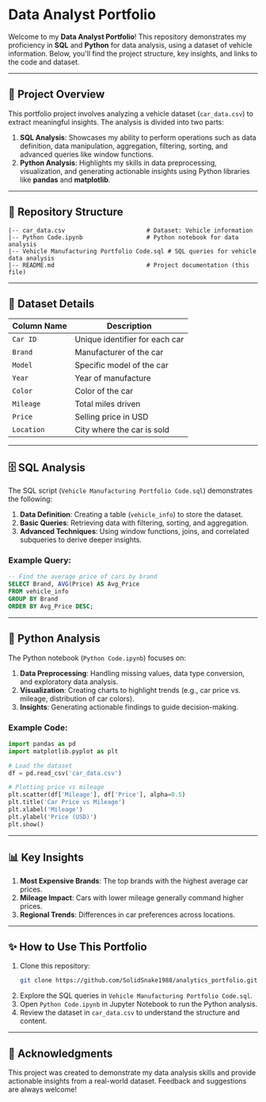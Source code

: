 # Data Analyst Portfolio

Welcome to my **Data Analyst Portfolio**! This repository demonstrates my proficiency in **SQL** and **Python** for data analysis, using a dataset of vehicle information. Below, you'll find the project structure, key insights, and links to the code and dataset.

---

## 🚗 **Project Overview**

This portfolio project involves analyzing a vehicle dataset (`car_data.csv`) to extract meaningful insights. The analysis is divided into two parts:

1. **SQL Analysis**: Showcases my ability to perform operations such as data definition, data manipulation, aggregation, filtering, sorting, and advanced queries like window functions.
2. **Python Analysis**: Highlights my skills in data preprocessing, visualization, and generating actionable insights using Python libraries like **pandas** and **matplotlib**.

---

## 📁 **Repository Structure**

```
|-- car_data.csv                       # Dataset: Vehicle information
|-- Python Code.ipynb                  # Python notebook for data analysis
|-- Vehicle Manufacturing Portfolio Code.sql # SQL queries for vehicle data analysis
|-- README.md                          # Project documentation (this file)
```

---

## 💾 **Dataset Details**

| **Column Name** | **Description**         |
|-----------------|-------------------------|
| `Car ID`        | Unique identifier for each car |
| `Brand`         | Manufacturer of the car |
| `Model`         | Specific model of the car |
| `Year`          | Year of manufacture     |
| `Color`         | Color of the car        |
| `Mileage`       | Total miles driven      |
| `Price`         | Selling price in USD    |
| `Location`      | City where the car is sold |

---

## 🗄️ **SQL Analysis**

The SQL script (`Vehicle Manufacturing Portfolio Code.sql`) demonstrates the following:

1. **Data Definition**: Creating a table (`vehicle_info`) to store the dataset.
2. **Basic Queries**: Retrieving data with filtering, sorting, and aggregation.
3. **Advanced Techniques**: Using window functions, joins, and correlated subqueries to derive deeper insights.

### Example Query:
```sql
-- Find the average price of cars by brand
SELECT Brand, AVG(Price) AS Avg_Price
FROM vehicle_info
GROUP BY Brand
ORDER BY Avg_Price DESC;
```

---

## 🐍 **Python Analysis**

The Python notebook (`Python Code.ipynb`) focuses on:

1. **Data Preprocessing**: Handling missing values, data type conversion, and exploratory data analysis.
2. **Visualization**: Creating charts to highlight trends (e.g., car price vs. mileage, distribution of car colors).
3. **Insights**: Generating actionable findings to guide decision-making.

### Example Code:
```python
import pandas as pd
import matplotlib.pyplot as plt

# Load the dataset
df = pd.read_csv('car_data.csv')

# Plotting price vs mileage
plt.scatter(df['Mileage'], df['Price'], alpha=0.5)
plt.title('Car Price vs Mileage')
plt.xlabel('Mileage')
plt.ylabel('Price (USD)')
plt.show()
```

---

## 📊 **Key Insights**

1. **Most Expensive Brands**: The top brands with the highest average car prices.
2. **Mileage Impact**: Cars with lower mileage generally command higher prices.
3. **Regional Trends**: Differences in car preferences across locations.

---

## ✨ **How to Use This Portfolio**

1. Clone this repository:
   ```bash
   git clone https://github.com/SolidSnake1988/analytics_portfolio.git
   ```
2. Explore the SQL queries in `Vehicle Manufacturing Portfolio Code.sql`.
3. Open `Python Code.ipynb` in Jupyter Notebook to run the Python analysis.
4. Review the dataset in `car_data.csv` to understand the structure and content.

---

## 🙌 **Acknowledgments**

This project was created to demonstrate my data analysis skills and provide actionable insights from a real-world dataset. Feedback and suggestions are always welcome!

